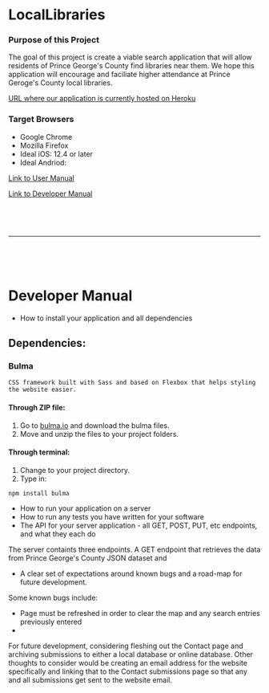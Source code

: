 # LocalLibraries
### Purpose of this Project
The goal of this project is create a viable search application that will allow residents of Prince George's County find libraries near them. We hope this application will encourage and faciliate higher attendance at Prince Geroge's County local libraries. 

[URL where our application is currently hosted on Heroku](https://inst377-morning-11.herokuapp.com/)


### Target Browsers
* Google Chrome
* Mozilla Firefox
* Ideal iOS: 12.4 or later
* Ideal Andriod: 


[Link to User Manual](./docs/user.md)

[Link to Developer Manual](#developer-manual)

<p>&nbsp;</p>
<p>&nbsp;</p>

----

<p>&nbsp;</p>
<p>&nbsp;</p>

<a name="developer-manual"></a>
# Developer Manual

* How to install your application and all dependencies

## Dependencies:
### Bulma

    CSS framework built with Sass and based on Flexbox that helps styling the website easier.
#### Through ZIP file:
 1. Go to [bulma.io](https://bulma.io/) and download the bulma files. 
 2. Move and unzip the files to your project folders.

#### Through terminal:
 1. Change to your project directory.
 2. Type in: 
 ```
 npm install bulma
 ```

* How to run your application on a server
* How to run any tests you have written for your software
* The API for your server application - all GET, POST, PUT, etc endpoints, and what they each do

The server containts three endpoints. A GET endpoint that retrieves the data from Prince George's County JSON dataset and 

* A clear set of expectations around known bugs and a road-map for future development.

Some known bugs include: 
* Page must be refreshed in order to clear the map and any search entries previously entered
* 

For future development, considering fleshing out the Contact page and archiving submissions to either a local database or online database. Other thoughts to consider would be creating an email address for the website specifically and linking that to the Contact submissions page so that any and all submissions get sent to the website email. 

